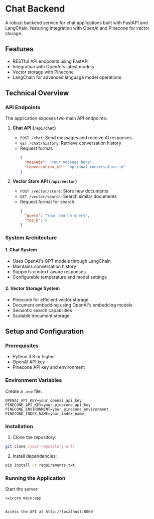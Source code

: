 # Chat Backend

A robust backend service for chat applications built with FastAPI and LangChain, featuring integration with OpenAI and Pinecone for vector storage.

## Features

- RESTful API endpoints using FastAPI
- Integration with OpenAI's latest models
- Vector storage with Pinecone
- LangChain for advanced language model operations

## Technical Overview

### API Endpoints

The application exposes two main API endpoints:

1. **Chat API (`/api/chat`)**

   - `POST /chat`: Send messages and receive AI responses
   - `GET /chat/history`: Retrieve conversation history
   - Request format:
     ```json
     {
       "message": "Your message here",
       "conversation_id": "optional-conversation-id"
     }
     ```

2. **Vector Store API (`/api/vector`)**
   - `POST /vector/store`: Store new documents
   - `GET /vector/search`: Search similar documents
   - Request format for search:
     ```json
     {
       "query": "Your search query",
       "top_k": 5
     }
     ```

### System Architecture

#### 1. Chat System

- Uses OpenAI's GPT models through LangChain
- Maintains conversation history
- Supports context-aware responses
- Configurable temperature and model settings

#### 2. Vector Storage System

- Pinecone for efficient vector storage
- Document embedding using OpenAI's embedding models
- Semantic search capabilities
- Scalable document storage

## Setup and Configuration

### Prerequisites

- Python 3.8 or higher
- OpenAI API key
- Pinecone API key and environment

### Environment Variables

Create a `.env` file:

```plaintext
OPENAI_API_KEY=your_openai_api_key
PINECONE_API_KEY=your_pinecone_api_key
PINECONE_ENVIRONMENT=your_pinecone_environment
PINECONE_INDEX_NAME=your_index_name
```


### Installation

1. Clone the repository:

```bash
git clone [your-repository-url]
```

2. Install dependencies:

```bash
pip install -r requirements.txt
```

### Running the Application

Start the server:

```bash
uvicorn main:app
```

```

Access the API at http://localhost:8000
```
